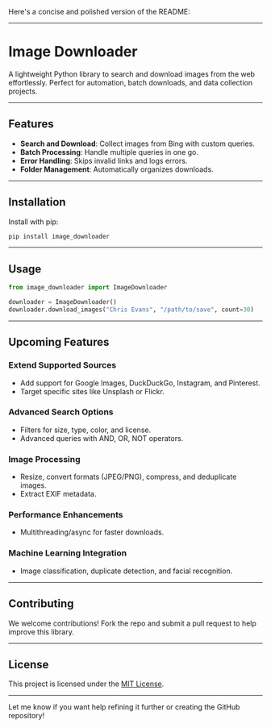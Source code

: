 Here's a concise and polished version of the README:

---

# Image Downloader

A lightweight Python library to search and download images from the web effortlessly. Perfect for automation, batch downloads, and data collection projects.

---

## Features
- **Search and Download**: Collect images from Bing with custom queries.
- **Batch Processing**: Handle multiple queries in one go.
- **Error Handling**: Skips invalid links and logs errors.
- **Folder Management**: Automatically organizes downloads.

---

## Installation
Install with pip:
```bash
pip install image_downloader
```

---

## Usage
```python
from image_downloader import ImageDownloader

downloader = ImageDownloader()
downloader.download_images("Chris Evans", "/path/to/save", count=30)
```

---

## Upcoming Features
### Extend Supported Sources
- Add support for Google Images, DuckDuckGo, Instagram, and Pinterest.
- Target specific sites like Unsplash or Flickr.

### Advanced Search Options
- Filters for size, type, color, and license.
- Advanced queries with AND, OR, NOT operators.

### Image Processing
- Resize, convert formats (JPEG/PNG), compress, and deduplicate images.
- Extract EXIF metadata.

### Performance Enhancements
- Multithreading/async for faster downloads.

### Machine Learning Integration
- Image classification, duplicate detection, and facial recognition.

---

## Contributing
We welcome contributions! Fork the repo and submit a pull request to help improve this library.

---

## License
This project is licensed under the [MIT License](LICENSE).

---

Let me know if you want help refining it further or creating the GitHub repository!
